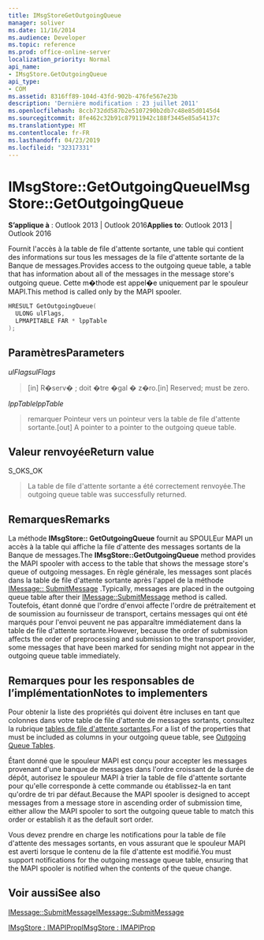 ```yaml
---
title: IMsgStoreGetOutgoingQueue
manager: soliver
ms.date: 11/16/2014
ms.audience: Developer
ms.topic: reference
ms.prod: office-online-server
localization_priority: Normal
api_name:
- IMsgStore.GetOutgoingQueue
api_type:
- COM
ms.assetid: 8316ff89-104d-43fd-902b-476fe567e23b
description: 'Dernière modification : 23 juillet 2011'
ms.openlocfilehash: 8ccb732dd587b2e5107290b2db7c48e85d0145d4
ms.sourcegitcommit: 8fe462c32b91c87911942c188f3445e85a54137c
ms.translationtype: MT
ms.contentlocale: fr-FR
ms.lasthandoff: 04/23/2019
ms.locfileid: "32317331"
---
```

# <a name="imsgstoregetoutgoingqueue"></a><span data-ttu-id="2377d-103">IMsgStore::GetOutgoingQueue</span><span class="sxs-lookup"><span data-stu-id="2377d-103">IMsgStore::GetOutgoingQueue</span></span>

  
  
<span data-ttu-id="2377d-104">**S’applique à** : Outlook 2013 | Outlook 2016</span><span class="sxs-lookup"><span data-stu-id="2377d-104">**Applies to**: Outlook 2013 | Outlook 2016</span></span> 
  
<span data-ttu-id="2377d-105">Fournit l'accès à la table de file d'attente sortante, une table qui contient des informations sur tous les messages de la file d'attente sortante de la Banque de messages.</span><span class="sxs-lookup"><span data-stu-id="2377d-105">Provides access to the outgoing queue table, a table that has information about all of the messages in the message store's outgoing queue.</span></span> <span data-ttu-id="2377d-106">Cette m�thode est appel�e uniquement par le spouleur MAPI.</span><span class="sxs-lookup"><span data-stu-id="2377d-106">This method is called only by the MAPI spooler.</span></span>
  
```cpp
HRESULT GetOutgoingQueue(
  ULONG ulFlags,
  LPMAPITABLE FAR * lppTable
);
```

## <a name="parameters"></a><span data-ttu-id="2377d-107">Paramètres</span><span class="sxs-lookup"><span data-stu-id="2377d-107">Parameters</span></span>

 <span data-ttu-id="2377d-108">_ulFlags_</span><span class="sxs-lookup"><span data-stu-id="2377d-108">_ulFlags_</span></span>
  
> <span data-ttu-id="2377d-109">[in] R�serv� ; doit �tre �gal � z�ro.</span><span class="sxs-lookup"><span data-stu-id="2377d-109">[in] Reserved; must be zero.</span></span>
    
 <span data-ttu-id="2377d-110">_lppTable_</span><span class="sxs-lookup"><span data-stu-id="2377d-110">_lppTable_</span></span>
  
> <span data-ttu-id="2377d-111">remarquer Pointeur vers un pointeur vers la table de file d'attente sortante.</span><span class="sxs-lookup"><span data-stu-id="2377d-111">[out] A pointer to a pointer to the outgoing queue table.</span></span>
    
## <a name="return-value"></a><span data-ttu-id="2377d-112">Valeur renvoyée</span><span class="sxs-lookup"><span data-stu-id="2377d-112">Return value</span></span>

<span data-ttu-id="2377d-113">S_OK</span><span class="sxs-lookup"><span data-stu-id="2377d-113">S_OK</span></span> 
  
> <span data-ttu-id="2377d-114">La table de file d'attente sortante a été correctement renvoyée.</span><span class="sxs-lookup"><span data-stu-id="2377d-114">The outgoing queue table was successfully returned.</span></span>
    
## <a name="remarks"></a><span data-ttu-id="2377d-115">Remarques</span><span class="sxs-lookup"><span data-stu-id="2377d-115">Remarks</span></span>

<span data-ttu-id="2377d-116">La méthode **IMsgStore:: GetOutgoingQueue** fournit au SPOULEur MAPI un accès à la table qui affiche la file d'attente des messages sortants de la Banque de messages.</span><span class="sxs-lookup"><span data-stu-id="2377d-116">The **IMsgStore::GetOutgoingQueue** method provides the MAPI spooler with access to the table that shows the message store's queue of outgoing messages.</span></span> <span data-ttu-id="2377d-117">En règle générale, les messages sont placés dans la table de file d'attente sortante après l'appel de la méthode [IMessage:: SubmitMessage](imessage-submitmessage.md) .</span><span class="sxs-lookup"><span data-stu-id="2377d-117">Typically, messages are placed in the outgoing queue table after their [IMessage::SubmitMessage](imessage-submitmessage.md) method is called.</span></span> <span data-ttu-id="2377d-118">Toutefois, étant donné que l'ordre d'envoi affecte l'ordre de prétraitement et de soumission au fournisseur de transport, certains messages qui ont été marqués pour l'envoi peuvent ne pas apparaître immédiatement dans la table de file d'attente sortante.</span><span class="sxs-lookup"><span data-stu-id="2377d-118">However, because the order of submission affects the order of preprocessing and submission to the transport provider, some messages that have been marked for sending might not appear in the outgoing queue table immediately.</span></span> 
  
## <a name="notes-to-implementers"></a><span data-ttu-id="2377d-119">Remarques pour les responsables de l’implémentation</span><span class="sxs-lookup"><span data-stu-id="2377d-119">Notes to implementers</span></span>

<span data-ttu-id="2377d-120">Pour obtenir la liste des propriétés qui doivent être incluses en tant que colonnes dans votre table de file d'attente de messages sortants, consultez la rubrique [tables de file d'attente sortantes](outgoing-queue-tables.md).</span><span class="sxs-lookup"><span data-stu-id="2377d-120">For a list of the properties that must be included as columns in your outgoing queue table, see [Outgoing Queue Tables](outgoing-queue-tables.md).</span></span> 
  
<span data-ttu-id="2377d-121">Étant donné que le spouleur MAPI est conçu pour accepter les messages provenant d'une banque de messages dans l'ordre croissant de la durée de dépôt, autorisez le spouleur MAPI à trier la table de file d'attente sortante pour qu'elle corresponde à cette commande ou établissez-la en tant qu'ordre de tri par défaut.</span><span class="sxs-lookup"><span data-stu-id="2377d-121">Because the MAPI spooler is designed to accept messages from a message store in ascending order of submission time, either allow the MAPI spooler to sort the outgoing queue table to match this order or establish it as the default sort order.</span></span>
  
<span data-ttu-id="2377d-122">Vous devez prendre en charge les notifications pour la table de file d'attente des messages sortants, en vous assurant que le spouleur MAPI est averti lorsque le contenu de la file d'attente est modifié.</span><span class="sxs-lookup"><span data-stu-id="2377d-122">You must support notifications for the outgoing message queue table, ensuring that the MAPI spooler is notified when the contents of the queue change.</span></span> 
  
## <a name="see-also"></a><span data-ttu-id="2377d-123">Voir aussi</span><span class="sxs-lookup"><span data-stu-id="2377d-123">See also</span></span>



[<span data-ttu-id="2377d-124">IMessage::SubmitMessage</span><span class="sxs-lookup"><span data-stu-id="2377d-124">IMessage::SubmitMessage</span></span>](imessage-submitmessage.md)
  
[<span data-ttu-id="2377d-125">IMsgStore : IMAPIProp</span><span class="sxs-lookup"><span data-stu-id="2377d-125">IMsgStore : IMAPIProp</span></span>](imsgstoreimapiprop.md)

